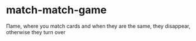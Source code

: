 # match-match-game
Пame, where you match cards and when they are the same, they disappear, otherwise they turn over
